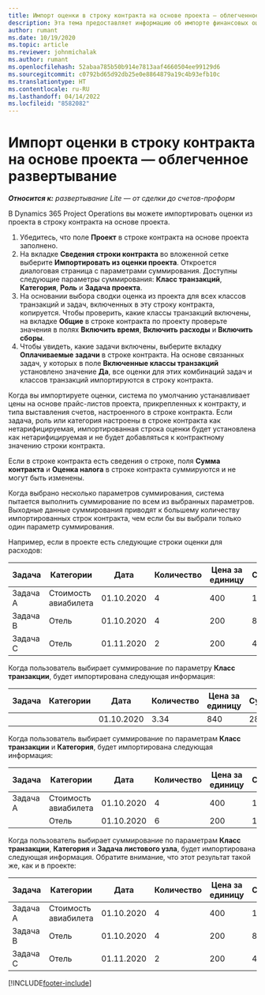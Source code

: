 ```yaml
---
title: Импорт оценки в строку контракта на основе проекта — облегченное развертывание
description: Эта тема предоставляет информацию об импорте финансовых оценок из проекта в строку контракта.
author: rumant
ms.date: 10/19/2020
ms.topic: article
ms.reviewer: johnmichalak
ms.author: rumant
ms.openlocfilehash: 52abaa785b50b914e7813aaf4660504ee99129d6
ms.sourcegitcommit: c0792bd65d92db25e0e8864879a19c4b93efb10c
ms.translationtype: HT
ms.contentlocale: ru-RU
ms.lasthandoff: 04/14/2022
ms.locfileid: "8582082"
---
```

# <a name="import-an-estimate-to-a-project-based-contract-line---lite"></a>Импорт оценки в строку контракта на основе проекта — облегченное развертывание

_**Относится к:** развертывание Lite — от сделки до счетов-проформ_

В Dynamics 365 Project Operations вы можете импортировать оценки из проекта в строку контракта на основе проекта.

1. Убедитесь, что поле **Проект** в строке контракта на основе проекта заполнено.
2. На вкладке **Сведения строки контракта** во вложенной сетке выберите **Импортировать из оценки проекта**. Откроется диалоговая страница с параметрами суммирования. Доступны следующие параметры суммирования: **Класс транзакций**, **Категория**, **Роль** и **Задача проекта**.
3. На основании выбора сводки оценка из проекта для всех классов транзакций и задач, включенных в эту строку контракта, копируется. Чтобы проверить, какие классы транзакций включены, на вкладке **Общие** в строке контракта по проекту проверьте значения в полях **Включить время**, **Включить расходы** и **Включить сборы**. 
4. Чтобы увидеть, какие задачи включены, выберите вкладку **Оплачиваемые задачи** в строке контракта. На основе связанных задач, у которых в поле **Включенные классы транзакций** установлено значение **Да**, все оценки для этих комбинаций задач и классов транзакций импортируются в строку контракта.

Когда вы импортируете оценки, система по умолчанию устанавливает цены на основе прайс-листов проекта, прикрепленных к контракту, и типа выставления счетов, настроенного в строке контракта. Если задача, роль или категория настроены в строке контракта как нетарифицируемая, импортированная строка оценки будет установлена как нетарифицируемая и не будет добавляться к контрактному значению строки контракта.

Если в строке контракта есть сведения о строке, поля **Сумма контракта** и **Оценка налога** в строке контракта суммируются и не могут быть изменены.

Когда выбрано несколько параметров суммирования, система пытается выполнить суммирование по всем из выбранных параметров. Выходные данные суммирования приводят к большему количеству импортированных строк контракта, чем если бы вы выбрали только один параметр суммирования.

Например, если в проекте есть следующие строки оценки для расходов:

| Задача | Категории | Дата | Количество | Цена за единицу | Сумма |
| --- | --- | --- | --- | --- | --- |
| Задача A | Стоимость авиабилета | 01.10.2020 | 4 | 400 | 1600 |
| Задача B | Отель | 01.10.2020 | 4 | 200 | 800 |
| Задача C | Отель | 01.11.2020 | 2 | 200 | 400 |

Когда пользователь выбирает суммирование по параметру **Класс транзакции**, будет импортирована следующая информация:

| Задача | Категории | Дата | Количество | Цена за единицу | Сумма |
| --- | --- | --- | --- | --- | --- |
| &nbsp; | &nbsp; | 01.10.2020 | 3.34 | 840 | 2800 |

Когда пользователь выбирает суммирование по параметрам **Класс транзакции** и **Категория**, будет импортирована следующая информация:

| Задача | Категории | Дата | Количество | Цена за единицу | Сумма |
| --- | --- | --- | --- | --- | --- |
| Задача A | Стоимость авиабилета | 01.10.2020 | 4 | 400 | 1600 |
| &nbsp;| Отель | 01.10.2020 | 6 | 200 | 1200 |

Когда пользователь выбирает суммирование по параметрам **Класс транзакции**, **Категория** и **Задача листового узла**, будет импортирована следующая информация. Обратите внимание, что этот результат такой же, как и в проекте:

| Задача | Категории | Дата | Количество | Цена за единицу | Сумма |
| --- | --- | --- | --- | --- | --- |
| Задача A | Стоимость авиабилета | 01.10.2020 | 4 | 400 | 1600 |
| Задача B | Отель | 01.10.2020 | 4 | 200 | 800 |
| Задача C | Отель | 01.11.2020 | 2 | 200 | 400 |


[!INCLUDE[footer-include](../../includes/footer-banner.md)]